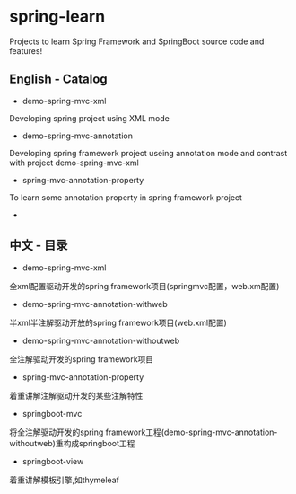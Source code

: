 # spring-learn

Projects to learn Spring Framework and SpringBoot source code and features!


## English - Catalog

- demo-spring-mvc-xml 

Developing spring project using XML mode


- demo-spring-mvc-annotation

Developing spring framework project useing annotation mode and contrast with project demo-spring-mvc-xml


- spring-mvc-annotation-property

To learn some annotation property in spring framework project

- 


## 中文 - 目录

- demo-spring-mvc-xml

全xml配置驱动开发的spring framework项目(springmvc配置，web.xm配置)

- demo-spring-mvc-annotation-withweb

半xml半注解驱动开放的spring framework项目(web.xml配置)

- demo-spring-mvc-annotation-withoutweb

全注解驱动开发的spring framework项目

- spring-mvc-annotation-property

着重讲解注解驱动开发的某些注解特性

- springboot-mvc

将全注解驱动开发的spring framework工程(demo-spring-mvc-annotation-withoutweb)重构成springboot工程

- springboot-view

着重讲解模板引擎,如thymeleaf
